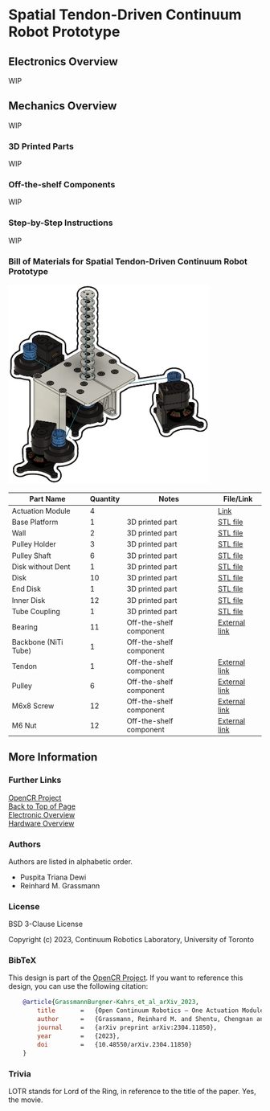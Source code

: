# Spatial Tendon-Driven Continuum Robot Prototype






## Electronics Overview

WIP


## Mechanics Overview

WIP

### 3D Printed Parts

WIP


### Off-the-shelf Components

WIP


### Step-by-Step Instructions

WIP


### Bill of Materials for Spatial Tendon-Driven Continuum Robot Prototype


<img src="images/TDCR-spatial_catchy_image.png" alt="catchy overview" width="400"/>


| Part Name            | Quantity | Notes                   | File/Link                                                                                            |  
|----------------------|---------|-------------------------|------------------------------------------------------------------------------------------------------|   
| Actuation Module     | 4       |                         | [Link](https://github.com/ContinuumRoboticsLab/OpenCR-Hardware/tree/main/mechanics/actuation_module) |
| Base Platform        | 1       | 3D printed part         | [STL file](stl_files/BasePlatform.stl)                                                               |
| Wall                 | 2       | 3D printed part         | [STL file](stl_files/BasePlatform_wall.stl)                                                          |
| Pulley Holder        | 3       | 3D printed part         | [STL file](stl_files/BasePlatform_PullyHolder.stl)                                                   |
| Pulley Shaft         | 6       | 3D printed part         | [STL file](stl_files/BasePlatform_PulleyShaft.stl)                                                   |
| Disk without Dent    | 1       | 3D printed part         | [STL file](stl_files/FSD_20mm_bearing_withoutDent.stl)                                               |
| Disk                 | 10      | 3D printed part         | [STL file](stl_files/FSD_20mm_bearing.stl)                                                           |
| End Disk             | 1       | 3D printed part         | [STL file](stl_files/FSDzero_20mm.stl)                                                               |
| Inner Disk           | 12      | 3D printed part         | [STL file](stl_files/FSD_bearing_inner.stl)                                                          |
| Tube Coupling        | 1       | 3D printed part         | [STL file](stl_files/Tube_coppling_1mm.stl)                                                          |
| Bearing              | 11      | Off-the-shelf component | [External link](https://www.mcmaster.com/57155K438/)                                                 |
| Backbone (NiTi Tube) | 1       | Off-the-shelf component |                                                                                                      |
| Tendon               | 1       | Off-the-shelf component | [External link](https://www.mcmaster.com/9442T4/)                                                    |
| Pulley               | 6       | Off-the-shelf component | [External link](https://www.amazon.ca/V623ZZ-Groove-Bearing-Carbon-3x12x4mm/dp/B07CV8CW1F)           |
| M6x8 Screw           | 12      | Off-the-shelf component | [External link](https://www.mcmaster.com/93070A139/)                                                 |
| M6 Nut               | 12      | Off-the-shelf component | [External link](https://www.mcmaster.com/90593A005/)                                                 |



## More Information

### Further Links

[OpenCR Project](http://opencontinuumrobotics.ca)
<br/>
[Back to Top of Page](README.md)
<br/>
[Electronic Overview](electronics/README.md)
<br/>
[Hardware Overview](mechanics/README.md)

### Authors

Authors are listed in alphabetic order.

- Puspita Triana Dewi
- Reinhard M. Grassmann


### License

BSD 3-Clause License

Copyright (c) 2023, Continuum Robotics Laboratory, University of Toronto


### BibTeX

This design is part of the [OpenCR Project](http://www.opencontinuumrobotics.ca/).
If you want to reference this design, you can use the following citation:

```bibtex
    @article{GrassmannBurgner-Kahrs_et_al_arXiv_2023,
        title       =   {Open Continuum Robotics – One Actuation Module to Create them All},
        author      =   {Grassmann, Reinhard M. and Shentu, Chengnan and Hamoda, Taqi and Triana Dewi, Puspita and Burgner-Kahrs, Jessica},
        journal     =   {arXiv preprint arXiv:2304.11850},
        year        =   {2023},
        doi         =   {10.48550/arXiv.2304.11850}
    }
```

### Trivia

LOTR stands for Lord of the Ring, in reference to the title of the paper. Yes, the movie.
